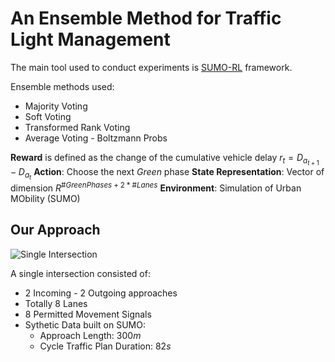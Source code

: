 # An Ensemble Method for Traffic Light Management

The main tool used to conduct experiments is [SUMO-RL](https://github.com/LucasAlegre/sumo-rl) framework.

Ensemble methods used:
- Majority Voting
- Soft Voting
- Transformed Rank Voting
- Average Voting - Boltzmann Probs

**Reward** is defined as the change of the cumulative vehicle delay $r_{t} = D_{a_{t+1}} - D_{a_{t}}$
**Action**: Choose the next *Green* phase
**State Representation**: Vector of dimension $R^{\#GreenPhases+2*\#Lanes}$
**Environment**: Simulation of Urban MObility (SUMO)

## Our Approach

![Single Intersection](https://github.com/LucasAlegre/sumo-rl/blob/master/outputs/actions.png)

A single intersection consisted of:
- 2 Incoming - 2 Outgoing approaches
- Totally 8 Lanes
- 8 Permitted Movement Signals
- Sythetic Data built on SUMO:
    - Approach Length: $300m$
    - Cycle Traffic Plan Duration: $82s$